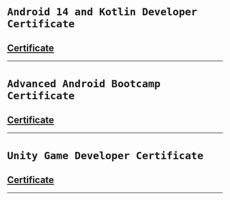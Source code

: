 # `Android 14 and Kotlin Developer Certificate`
## [Certificate](https://www.udemy.com/certificate/UC-0dd2d104-acef-40b3-a9a1-961965da9ae5/)
 ---
# `Advanced Android Bootcamp Certificate`
## [Certificate](https://www.udemy.com/certificate/UC-fe2ee5a9-96f5-473c-b354-a23f7a327aa5/)
 ---
# `Unity Game Developer Certificate`
## [Certificate](https://www.udemy.com/certificate/UC-03751d33-f249-490b-bd63-a008753d534f/)
---
